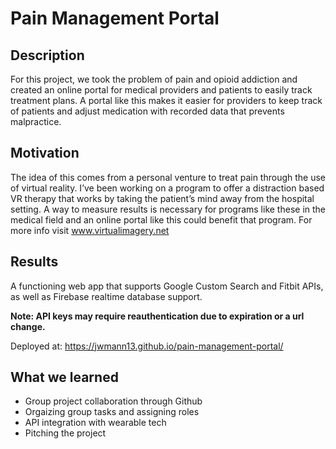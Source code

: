 # Pain Management Portal

## Description
For this project, we took the problem of pain and opioid
addiction and created an online portal for medical providers
and patients to easily track treatment plans. A portal like
this makes it easier for providers to keep track of patients
and adjust medication with recorded data that prevents malpractice.

## Motivation
The idea of this comes from a personal venture to treat pain
through the use of virtual reality. I’ve been working on a program to offer a
distraction based VR therapy that works by taking the patient’s mind away
from the hospital setting. A way to measure results is necessary for programs
like these in the medical field and an online portal like this could benefit that program.
For more info visit www.virtualimagery.net

## Results
A functioning web app that supports Google Custom Search and Fitbit APIs, as well as Firebase realtime database support.

**Note: API keys may require reauthentication due to expiration or a url change.**

Deployed at: https://jwmann13.github.io/pain-management-portal/

## What we learned
* Group project collaboration through Github
* Orgaizing group tasks and assigning roles
* API integration with wearable tech
* Pitching the project
